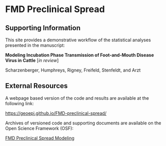 # FMD Preclinical Spread

## Supporting Information
This site provides a demonstrative workflow of the statistical analyses presented in the manuscript:

**Modeling Incubation Phase Transmission of Foot-and-Mouth Disease Virus in Cattle** [*in review*]

Scharzenberger, Humphreys, Rigney, Freifeld, Stenfeldt, and Arzt

## External Resources
A webpage based version of the code and results are available at the following link:

https://geoepi.github.io/FMD-preclinical-spread/

Archives of versioned code and supporting documents are available on the Open Science Framework (OSF):

[FMD Preclinical Spread Modeling](https://osf.io/ngz45/)

